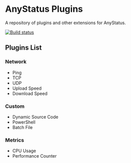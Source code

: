 # AnyStatus Plugins

A repository of plugins and other extensions for AnyStatus.

[![Build status](https://ci.appveyor.com/api/projects/status/dvn1rwrauwyq5yx6?svg=true)](https://ci.appveyor.com/project/AnyStatus/plugins)

## Plugins List

### Network

- Ping
- TCP
- UDP
- Upload Speed
- Download Speed

### Custom 

- Dynamic Source Code
- PowerShell
- Batch File

### Metrics

- CPU Usage
- Performance Counter
